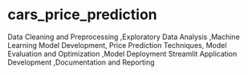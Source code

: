 # cars_price_prediction
Data Cleaning and Preprocessing ,Exploratory Data Analysis ,Machine Learning Model Development, Price Prediction Techniques, Model Evaluation and Optimization ,Model Deployment Streamlit Application Development ,Documentation and Reporting
